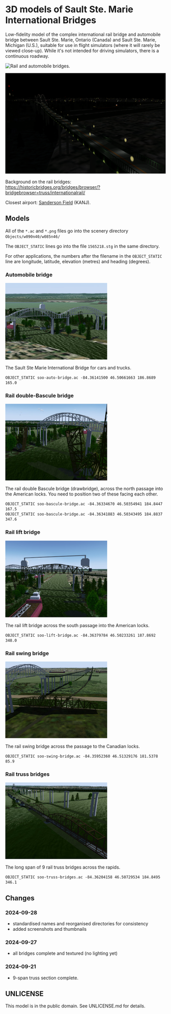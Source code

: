 3D models of Sault Ste. Marie International Bridges
===================================================

Low-fidelity model of the complex international rail bridge and automobile bridge between Sault Ste. Marie, Ontario (Canada) and Sault Ste. Marie, Michigan (U.S.), suitable for use in flight simulators (where it will rarely be viewed close-up).  While it's not intended for driving simulators, there is a continuous roadway.

![Rail and automobile bridges.](screenshot.png)

![Automobile bridge at night, looking towards the Ontario side.](screenshot-night.png)

Background on the rail bridges: https://historicbridges.org/bridges/browser/?bridgebrowser=truss/internationalrail/

Closest airport: [Sanderson Field](https://ourairports.com/airports/KANJ/) (KANJ).


## Models

All of the ``*.ac`` and ``*.png`` files go into the scenery directory ``Objects/w090n40/w085n46/``

The ``OBJECT_STATIC`` lines go into the file ``1565218.stg`` in the same directory.

For other applications, the numbers after the filename in the ``OBJECT_STATIC`` line are longitude, latitude, elevation (metres) and heading (degrees).

### Automobile bridge

![Soo auto bridge screenshot](soo-auto-bridge/soo-auto-bridge-thumb.jpg)

The Sault Ste Marie International Bridge for cars and trucks.

```
OBJECT_STATIC soo-auto-bridge.ac -84.36141500 46.50661663 186.8689 165.0
```

### Rail double-Bascule bridge

![Soo rail double Bascule bridge screenshot](soo-bascule-bridge/soo-bascule-bridge-thumb.jpg)

The rail double Bascule bridge (drawbridge), across the north passage into the American locks.  You need to position two of these facing each other.

```
OBJECT_STATIC soo-bascule-bridge.ac -84.36334670 46.50354941 184.8447 167.5
OBJECT_STATIC soo-bascule-bridge.ac -84.36341883 46.50343495 184.8837 347.6
```

### Rail lift bridge

![Soo rail lift bridge screenshot](soo-lift-bridge/soo-lift-bridge-thumb.jpg)

The rail lift bridge across the south passage into the American locks.

```
OBJECT_STATIC soo-lift-bridge.ac -84.36379784 46.50233261 187.8692 348.0
```

### Rail swing bridge

![Soo rail swing bridge screenshot](soo-swing-bridge/soo-swing-bridge-thumb.jpg)

The rail swing bridge across the passage to the Canadian locks.

```
OBJECT_STATIC soo-swing-bridge.ac -84.35952360 46.51329176 181.5378 85.9
```

### Rail truss bridges

![Soo rail truss bridges screenshot](soo-truss-bridges/soo-truss-bridges-thumb.jpg)

The long span of 9 rail truss bridges across the rapids.

```
OBJECT_STATIC soo-truss-bridges.ac -84.36204158 46.50729534 184.8495 346.1
```

## Changes

### 2024-09-28

- standardised names and reorganised directories for consistency
- added screenshots and thumbnails

### 2024-09-27

- all bridges complete and textured (no lighting yet)

### 2024-09-21

- 9-span truss section complete.

## UNLICENSE

This model is in the public domain.  See UNLICENSE.md for details.
